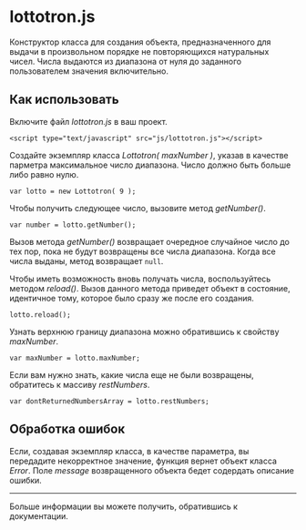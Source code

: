 # lottotron.js

Конструктор класса для создания объекта, предназначенного для выдачи в произвольном порядке не повторяющихся натуральных чисел.
Числа выдаются из диапазона от нуля до заданного пользователем значения включительно.

## Как использовать

Включите файл *lottotron.js* в ваш проект.

    <script type="text/javascript" src="js/lottotron.js"></script>

Создайте экземпляр класса *Lottotron( maxNumber )*, указав в качестве парметра максимальное число диапазона. Число должно быть больше либо равно нулю.

    var lotto = new Lottotron( 9 );
    
Чтобы получить следующее число, вызовите метод *getNumber()*.

    var number = lotto.getNumber();
    
Вызов метода *getNumber()* возвращает очередное случайное число до тех пор, пока не будут возвращены все числа диапазона. Когда все числа выданы, метод возвращает `null`.

Чтобы иметь возможность вновь получать числа, воспользуйтесь методом *reload()*. Вызов данного метода приведет объект в состояние, идентичное тому, которое было сразу же после его создания.

    lotto.reload();
    
Узнать верхнюю границу диапазона можно обратившись к свойству *maxNumber*.

    var maxNumber = lotto.maxNumber;
     
Если вам нужно знать, какие числа еще не были возвращены, обратитесь к массиву *restNumbers*.

    var dontReturnedNumbersArray = lotto.restNumbers;
    
## Обработка ошибок

Если, создавая экземпляр класса, в качестве параметра, вы передадите некорректное значение, функция вернет объект класса *Error*. Поле *message* возвращенного объекта бедет содердать описание ошибки.

***

Больше информации вы можете получить, обратившись к документации.

